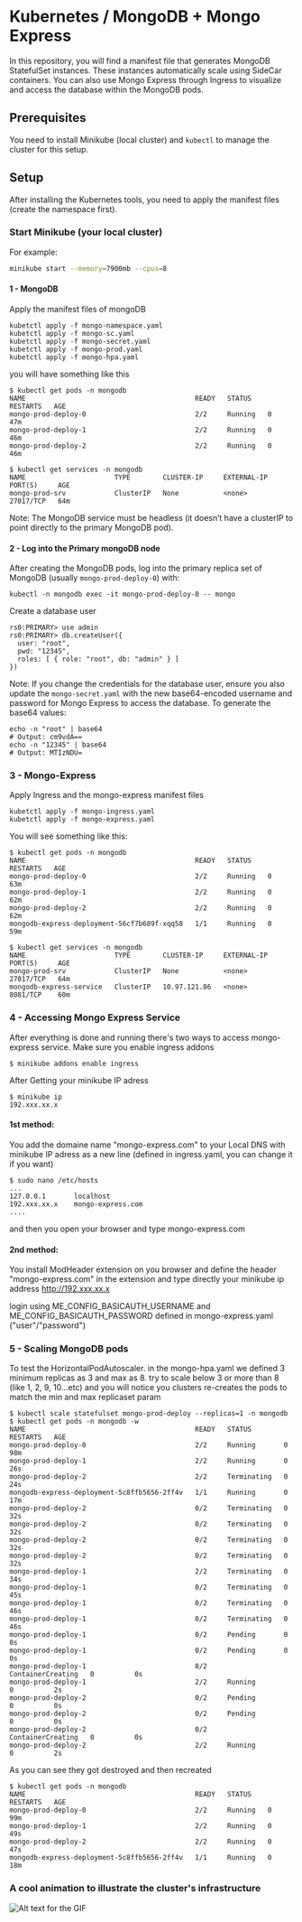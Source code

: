 # Kubernetes / MongoDB + Mongo Express

In this repository, you will find a manifest file that generates MongoDB StatefulSet instances. These instances automatically scale using SideCar containers. You can also use Mongo Express through Ingress to visualize and access the database within the MongoDB pods.

## Prerequisites

You need to install Minikube (local cluster) and `kubectl` to manage the cluster for this setup.

## Setup

After installing the Kubernetes tools, you need to apply the manifest files (create the namespace first).

### Start Minikube (your local cluster)

For example:

```bash
minikube start --memory=7900mb --cpus=8
```

#### 1 - MongoDB
Apply the manifest files of mongoDB 
```console
kubetctl apply -f mongo-namespace.yaml 
kubetctl apply -f mongo-sc.yaml 
kubetctl apply -f mongo-secret.yaml 
kubetctl apply -f mongo-prod.yaml 
kubetctl apply -f mongo-hpa.yaml 
```
you will have something like this 

```console
$ kubectl get pods -n mongodb
NAME                                          READY   STATUS    RESTARTS   AGE
mongo-prod-deploy-0                           2/2     Running   0          47m
mongo-prod-deploy-1                           2/2     Running   0          46m
mongo-prod-deploy-2                           2/2     Running   0          46m
```
```console
$ kubectl get services -n mongodb
NAME                      TYPE        CLUSTER-IP     EXTERNAL-IP   PORT(S)     AGE
mongo-prod-srv            ClusterIP   None           <none>        27017/TCP   64m
``` 
Note: The MongoDB service must be headless (it doesn’t have a clusterIP to point directly to the primary MongoDB pod).

#### 2 - Log into the Primary mongoDB node 
After creating the MongoDB pods, log into the primary replica set of MongoDB (usually `mongo-prod-deploy-0`) with:

```console
kubectl -n mongodb exec -it mongo-prod-deploy-0 -- mongo
```
Create a database user

```console
rs0:PRIMARY> use admin
rs0:PRIMARY> db.createUser({
  user: "root",
  pwd: "12345",
  roles: [ { role: "root", db: "admin" } ]
})
```
Note: If you change the credentials for the database user, ensure you also update the `mongo-secret.yaml` with the new base64-encoded username and password for Mongo Express to access the database.
To generate the base64 values:

```console 
echo -n "root" | base64
# Output: cm9vdA==
echo -n "12345" | base64
# Output: MTIzNDU=
```

### 3 - Mongo-Express 
Apply Ingress and the mongo-express manifest files
```console
kubetctl apply -f mongo-ingress.yaml 
kubetctl apply -f mongo-express.yaml
```

You will see something like this:


```console
$ kubectl get pods -n mongodb
NAME                                          READY   STATUS    RESTARTS   AGE
mongo-prod-deploy-0                           2/2     Running   0          63m
mongo-prod-deploy-1                           2/2     Running   0          62m
mongo-prod-deploy-2                           2/2     Running   0          62m
mongodb-express-deployment-56cf7b689f-xqq58   1/1     Running   0          59m
```
```console
$ kubectl get services -n mongodb
NAME                      TYPE        CLUSTER-IP     EXTERNAL-IP   PORT(S)     AGE
mongo-prod-srv            ClusterIP   None           <none>        27017/TCP   64m
mongodb-express-service   ClusterIP   10.97.121.86   <none>        8081/TCP    60m
```

### 4 - Accessing Mongo Express Service
After everything is done and running there's two ways to access mongo-express service. Make sure you enable ingress addons 
```console 
$ minikube addons enable ingress
```

After Getting your minikube IP adress 
```console 
$ minikube ip
192.xxx.xx.x
``` 
#### 1st method:
 You add the domaine name "mongo-express.com" to your Local DNS with minikube IP adress as a new line (defined in ingress.yaml, you can change it if you want) 
```console 
$ sudo nano /etc/hosts
...
127.0.0.1       localhost
192.xxx.xx.x    mongo-express.com
....
```
and then you open your browser and type mongo-express.com

#### 2nd method:
You install ModHeader extension on you browser and define the header "mongo-express.com" in the extension and type directly your minikube ip address http://192.xxx.xx.x

login using ME_CONFIG_BASICAUTH_USERNAME and ME_CONFIG_BASICAUTH_PASSWORD defined in mongo-express.yaml ("user"/"password")


### 5 - Scaling MongoDB pods 
To test the HorizontalPodAutoscaler. in the mongo-hpa.yaml we defined 3 minimum replicas as 3 and max as 8. try to scale below 3 or more than 8 (like 1, 2, 9, 10...etc) and you will notice you clusters re-creates the pods to match the min and max replicaset param 

```console 
$ kubectl scale statefulset mongo-prod-deploy --replicas=1 -n mongodb
$ kubectl get pods -n mongodb -w
NAME                                          READY   STATUS        RESTARTS   AGE
mongo-prod-deploy-0                           2/2     Running       0          98m
mongo-prod-deploy-1                           2/2     Running       0          26s
mongo-prod-deploy-2                           2/2     Terminating   0          24s
mongodb-express-deployment-5c8ffb5656-2ff4v   1/1     Running       0          17m
mongo-prod-deploy-2                           0/2     Terminating   0          32s
mongo-prod-deploy-2                           0/2     Terminating   0          32s
mongo-prod-deploy-2                           0/2     Terminating   0          32s
mongo-prod-deploy-2                           0/2     Terminating   0          32s
mongo-prod-deploy-1                           2/2     Terminating   0          34s
mongo-prod-deploy-1                           0/2     Terminating   0          45s
mongo-prod-deploy-1                           0/2     Terminating   0          46s
mongo-prod-deploy-1                           0/2     Terminating   0          46s
mongo-prod-deploy-1                           0/2     Pending       0          0s
mongo-prod-deploy-1                           0/2     Pending       0          0s
mongo-prod-deploy-1                           0/2     ContainerCreating   0          0s
mongo-prod-deploy-1                           2/2     Running             0          2s
mongo-prod-deploy-2                           0/2     Pending             0          0s
mongo-prod-deploy-2                           0/2     Pending             0          0s
mongo-prod-deploy-2                           0/2     ContainerCreating   0          0s
mongo-prod-deploy-2                           2/2     Running             0          2s
```
As you can see they got destroyed and then recreated 

```console 
$ kubectl get pods -n mongodb
NAME                                          READY   STATUS    RESTARTS   AGE
mongo-prod-deploy-0                           2/2     Running   0          99m
mongo-prod-deploy-1                           2/2     Running   0          49s
mongo-prod-deploy-2                           2/2     Running   0          47s
mongodb-express-deployment-5c8ffb5656-2ff4v   1/1     Running   0          18m
```


### A cool animation to illustrate the cluster's infrastructure 

![Alt text for the GIF](resources/linkdedin_kubernetes.gif)